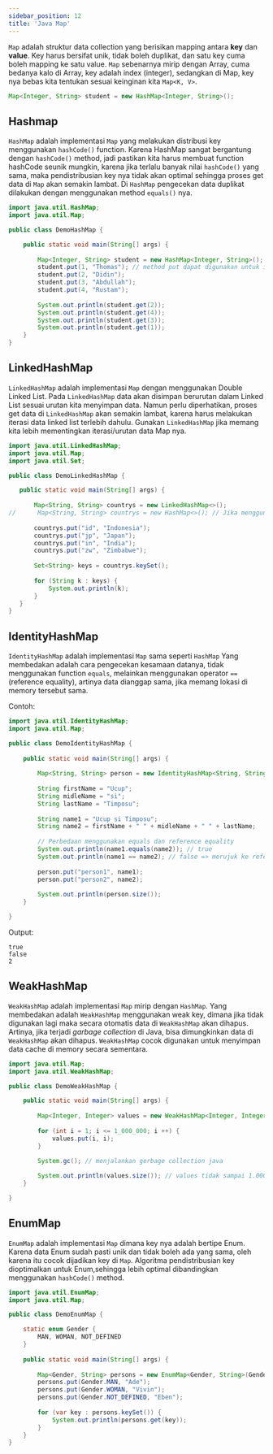 ```yaml
---
sidebar_position: 12
title: 'Java Map'
---
```


`Map` adalah struktur data collection yang berisikan mapping antara __key__ dan __value__. 
Key harus bersifat unik, tidak boleh duplikat, dan satu key cuma boleh mapping ke satu value. `Map` sebenarnya mirip dengan Array, cuma bedanya kalo di Array, key adalah index (integer), sedangkan di Map, key nya bebas kita tentukan sesuai keinginan kita `Map<K, V>`.

```java
Map<Integer, String> student = new HashMap<Integer, String>();
```

## Hashmap

`HashMap` adalah implementasi `Map` yang melakukan distribusi key menggunakan `hashCode()` function. Karena HashMap sangat bergantung dengan `hashCode()` method,
jadi pastikan kita harus membuat function hashCode seunik mungkin, karena jika terlalu banyak nilai `hashCode()` yang sama, maka pendistribusian key nya tidak akan optimal sehingga proses get data di `Map` akan semakin lambat. Di `HashMap` pengecekan data duplikat dilakukan dengan menggunakan method `equals()` nya.

```java
import java.util.HashMap;
import java.util.Map;

public class DemoHashMap {

	public static void main(String[] args) {
		
		Map<Integer, String> student = new HashMap<Integer, String>();
		student.put(1, "Thomas"); // method put dapat digunakan untuk insert dan update data
		student.put(2, "Didin");
		student.put(3, "Abdullah");
		student.put(4, "Rustam");
		
		System.out.println(student.get(2));
		System.out.println(student.get(4));
		System.out.println(student.get(3));
		System.out.println(student.get(1));
	}
}
```

## LinkedHashMap

 `LinkedHashMap` adalah implementasi `Map` dengan menggunakan Double Linked List. Pada `LinkedHashMap` data akan disimpan berurutan dalam Linked List sesuai urutan kita menyimpan data. Namun perlu diperhatikan, proses get data di `LinkedHashMap` akan semakin lambat,
 karena harus melakukan iterasi data linked list terlebih dahulu. Gunakan `LinkedHashMap` jika memang kita lebih mementingkan iterasi/urutan data Map nya.

 ```java
import java.util.LinkedHashMap;
import java.util.Map;
import java.util.Set;

public class DemoLinkedHashMap {

	public static void main(String[] args) {
		
		Map<String, String> countrys = new LinkedHashMap<>();
//		Map<String, String> countrys = new HashMap<>(); // Jika menggunakan HashMap data tidak berurut karna menggunakan hash
		
		countrys.put("id", "Indonesia");
		countrys.put("jp", "Japan");
		countrys.put("in", "India");
		countrys.put("zw", "Zimbabwe");
		
		Set<String> keys = countrys.keySet();
		
		for (String k : keys) {
			System.out.println(k);
		}
	}
}
```


## IdentityHashMap

`IdentityHashMap` adalah implementasi `Map` sama seperti `HashMap` Yang membedakan adalah cara pengecekan kesamaan datanya, tidak menggunakan function `equals`, melainkan menggunakan operator `==` (reference equality), artinya data dianggap sama, jika memang lokasi di memory tersebut sama.

Contoh:

```java
import java.util.IdentityHashMap;
import java.util.Map;

public class DemoIdentityHashMap {
	
	public static void main(String[] args) {
		
		Map<String, String> person = new IdentityHashMap<String, String>();
		
		String firstName = "Ucup";
		String midleName = "si";
		String lastName = "Timposu";
		
		String name1 = "Ucup si Timposu";
		String name2 = firstName + " " + midleName + " " + lastName;
		
		// Perbedaan menggunakan equals dan reference equality
		System.out.println(name1.equals(name2)); // true
		System.out.println(name1 == name2); // false => merujuk ke reference yang berbeda
		
		person.put("person1", name1);
		person.put("person2", name2);
		
		System.out.println(person.size());
	}

}
```

Output:

```
true
false
2
```

## WeakHashMap

`WeakHashMap` adalah implementasi `Map` mirip dengan `HashMap`. Yang membedakan adalah `WeakHashMap` menggunakan weak key, dimana jika tidak digunakan lagi maka secara otomatis data di `WeakHashMap` akan dihapus.
 Artinya, jika terjadi _garbage collection_ di Java, bisa dimungkinkan data di `WeakHashMap` akan dihapus.
 `WeakHashMap` cocok digunakan untuk menyimpan data cache di memory secara sementara.

```java
import java.util.Map;
import java.util.WeakHashMap;

public class DemoWeakHashMap {

	public static void main(String[] args) {
		
		Map<Integer, Integer> values = new WeakHashMap<Integer, Integer>();
		
		for (int i = 1; i <= 1_000_000; i ++) {
			values.put(i, i);
		}

		System.gc(); // menjalankan gerbage collection java
		
		System.out.println(values.size()); // values tidak sampai 1.000.000 karena sebagian di hapus WeekHashMap
	}

}
```

## EnumMap

`EnumMap` adalah implementasi `Map` dimana key nya adalah bertipe Enum. Karena data Enum sudah pasti unik dan tidak boleh ada yang sama, oleh karena itu cocok dijadikan key di `Map`. Algoritma pendistribusian key dioptimalkan untuk Enum,sehingga lebih optimal dibandingkan menggunakan `hashCode()` method.

```java
import java.util.EnumMap;
import java.util.Map;

public class DemoEnumMap {

	static enum Gender {
		MAN, WOMAN, NOT_DEFINED
	}
	
	public static void main(String[] args) {
		
		Map<Gender, String> persons = new EnumMap<Gender, String>(Gender.class);
		persons.put(Gender.MAN, "Ade");		
		persons.put(Gender.WOMAN, "Vivin");		
		persons.put(Gender.NOT_DEFINED, "Eben");
		
		for (var key : persons.keySet()) {
			System.out.println(persons.get(key));
		}
	}
}
```